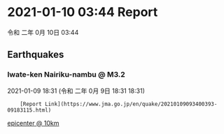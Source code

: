 # 2021-01-10 03:44 Report
令和 二年 0月 10日 03:44

## Earthquakes
### Iwate-ken Nairiku-nambu @ M3.2
2021-01-09 18:31 (令和 二年 0月 9日 18:31 18:31)
  
        [Report Link](https://www.jma.go.jp/en/quake/20210109093400393-09183115.html)  
[epicenter @ 10km](https://www.google.com/maps/place/39°06'00%22+140°54'00%22/@39.1,140.9,17z/data=!3m1!4b1!4m5!3m4!1s0x0:0x0!8m2!3d39.1!4d140.9)